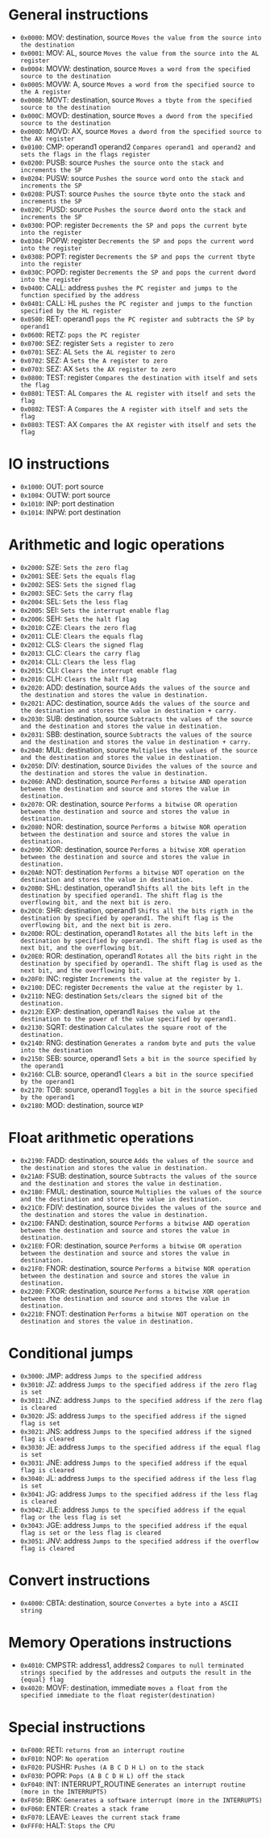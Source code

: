 # General instructions

- `0x0000`: MOV:  destination, source       `Moves the value from the source into the destination`
- `0x0001`: MOV:  AL, source                `Moves the value from the source into the AL register`
- `0x0004`: MOVW: destination, source       `Moves a word from the specified source to the destination`
- `0x0005`: MOVW: A, source                 `Moves a word from the specified source to the A register`
- `0x0008`: MOVT: destination, source       `Moves a tbyte from the specified source to the destination`
- `0x000C`: MOVD: destination, source       `Moves a dword from the specified source to the destination`
- `0x000D`: MOVD: AX, source                `Moves a dword from the specified source to the AX register`
- `0x0100`: CMP:  operand1 operand2         `Compares operand1 and operand2 and sets the flags in the flags register`
- `0x0200`: PUSB: source                    `Pushes the source onto the stack and increments the SP`
- `0x0204`: PUSW: source                    `Pushes the source word onto the stack and increments the SP`
- `0x0208`: PUST: source                    `Pushes the source tbyte onto the stack and increments the SP`
- `0x020C`: PUSD: source                    `Pushes the source dword onto the stack and increments the SP`
- `0x0300`: POP:  register                  `Decrements the SP and pops the current byte into the register`
- `0x0304`: POPW: register                  `Decrements the SP and pops the current word into the register`
- `0x0308`: POPT: register                  `Decrements the SP and pops the current tbyte into the register`
- `0x030C`: POPD: register                  `Decrements the SP and pops the current dword into the register`
- `0x0400`: CALL: address                   `pushes the PC register and jumps to the function specified by the address`
- `0x0401`: CALL: HL                        `pushes the PC register and jumps to the function specified by the HL register`
- `0x0500`: RET:  operand1                  `pops the PC register and subtracts the SP by operand1`
- `0x0600`: RETZ:                           `pops the PC register`
- `0x0700`: SEZ:  register                  `Sets a register to zero`
- `0x0701`: SEZ:  AL                        `Sets the AL register to zero`
- `0x0702`: SEZ:  A                         `Sets the A register to zero`
- `0x0703`: SEZ:  AX                        `Sets the AX register to zero`
- `0x0800`: TEST: register                  `Compares the destination with itself and sets the flag`
- `0x0801`: TEST: AL                        `Compares the AL register with itself and sets the flag`
- `0x0802`: TEST: A                         `Compares the A register with itself and sets the flag`
- `0x0803`: TEST: AX                        `Compares the AX register with itself and sets the flag`

# IO instructions

- `0x1000`: OUT:  port source
- `0x1004`: OUTW: port source
- `0x1010`: INP:  port destination
- `0x1014`: INPW: port destination

# Arithmetic and logic operations

- `0x2000`: SZE:                            `Sets the zero flag`
- `0x2001`: SEE:                            `Sets the equals flag`
- `0x2002`: SES:                            `Sets the signed flag`
- `0x2003`: SEC:                            `Sets the carry flag`
- `0x2004`: SEL:                            `Sets the less flag`
- `0x2005`: SEI:                            `Sets the interrupt enable flag`
- `0x2006`: SEH:                            `Sets the halt flag`
- `0x2010`: CZE:                            `Clears the zero flag`
- `0x2011`: CLE:                            `Clears the equals flag`
- `0x2012`: CLS:                            `Clears the signed flag`
- `0x2013`: CLC:                            `Clears the carry flag`
- `0x2014`: CLL:                            `Clears the less flag`
- `0x2015`: CLI:                            `Clears the interrupt enable flag`
- `0x2016`: CLH:                            `Clears the halt flag`
- `0x2020`: ADD:    destination, source     `Adds the values of the source and the destination and stores the value in destination.`
- `0x2021`: ADC:    destination, source     `Adds the values of the source and the destination and stores the value in destination + carry.`
- `0x2030`: SUB:    destination, source     `Subtracts the values of the source and the destination and stores the value in destination.`
- `0x2031`: SBB:    destination, source     `Subtracts the values of the source and the destination and stores the value in destination + carry.`
- `0x2040`: MUL:    destination, source     `Multiplies the values of the source and the destination and stores the value in destination.`
- `0x2050`: DIV:    destination, source     `Divides the values of the source and the destination and stores the value in destination.`
- `0x2060`: AND:    destination, source     `Performs a bitwise AND operation between the destination and source and stores the value in destination.`
- `0x2070`: OR:     destination, source     `Performs a bitwise OR operation between the destination and source and stores the value in destination.`
- `0x2080`: NOR:    destination, source     `Performs a bitwise NOR operation between the destination and source and stores the value in destination.`
- `0x2090`: XOR:    destination, source     `Performs a bitwise XOR operation between the destination and source and stores the value in destination.`
- `0x20A0`: NOT:    destination             `Performs a bitwise NOT operation on the destination and stores the value in destination.`
- `0x20B0`: SHL:    destination, operand1   `Shifts all the bits left in the destination by specified operand1. The shift flag is the overflowing bit, and the next bit is zero.`
- `0x20C0`: SHR:    destination, operand1   `Shifts all the bits rigth in the destination by specified by operand1. The shift flag is the overflowing bit, and the next bit is zero.`
- `0x20D0`: ROL:    destination, operand1   `Rotates all the bits left in the destination by specified by operand1. The shift flag is used as the next bit, and the overflowing bit.`
- `0x20E0`: ROR:    destination, operand1   `Rotates all the bits right in the destination by specified by operand1. The shift flag is used as the next bit, and the overflowing bit.`
- `0x20F0`: INC:    register                `Increments the value at the register by 1.`
- `0x2100`: DEC:    register                `Decrements the value at the register by 1.`
- `0x2110`: NEG:    destination             `Sets/clears the signed bit of the destination.`
- `0x2120`: EXP:    destination, operand1   `Raises the value at the destination to the power of the value specified by operand1.`
- `0x2130`: SQRT:   destination             `Calculates the square root of the destination.`
- `0x2140`: RNG:    destination             `Generates a random byte and puts the value into the destination`
- `0x2150`: SEB:    source, operand1        `Sets a bit in the source specified by the operand1`
- `0x2160`: CLB:    source, operand1        `Clears a bit in the source specified by the operand1`
- `0x2170`: TOB:    source, operand1        `Toggles a bit in the source specified by the operand1`
- `0x2180`: MOD:    destination, source     `WIP`

# Float arithmetic operations

- `0x2190`: FADD:   destination, source     `Adds the values of the source and the destination and stores the value in destination.`
- `0x21A0`: FSUB:   destination, source     `Subtracts the values of the source and the destination and stores the value in destination.`
- `0x21B0`: FMUL:   destination, source     `Multiplies the values of the source and the destination and stores the value in destination.`
- `0x21C0`: FDIV:   destination, source     `Divides the values of the source and the destination and stores the value in destination.`
- `0x21D0`: FAND:   destination, source     `Performs a bitwise AND operation between the destination and source and stores the value in destination.`
- `0x21E0`: FOR:    destination, source     `Performs a bitwise OR operation between the destination and source and stores the value in destination.`
- `0x21F0`: FNOR:   destination, source     `Performs a bitwise NOR operation between the destination and source and stores the value in destination.`
- `0x2200`: FXOR:   destination, source     `Performs a bitwise XOR operation between the destination and source and stores the value in destination.`
- `0x2210`: FNOT:   destination             `Performs a bitwise NOT operation on the destination and stores the value in destination.`

# Conditional jumps

- `0x3000`: JMP:    address                 `Jumps to the specified address`
- `0x3010`: JZ:     address                 `Jumps to the specified address if the zero flag is set`
- `0x3011`: JNZ:    address                 `Jumps to the specified address if the zero flag is cleared`
- `0x3020`: JS:     address                 `Jumps to the specified address if the signed flag is set`
- `0x3021`: JNS:    address                 `Jumps to the specified address if the signed flag is cleared`
- `0x3030`: JE:     address                 `Jumps to the specified address if the equal flag is set`
- `0x3031`: JNE:    address                 `Jumps to the specified address if the equal flag is cleared`
- `0x3040`: JL:     address                 `Jumps to the specified address if the less flag is set`
- `0x3041`: JG:     address                 `Jumps to the specified address if the less flag is cleared`
- `0x3042`: JLE:    address                 `Jumps to the specified address if the equal flag or the less flag is set`
- `0x3043`: JGE:    address                 `Jumps to the specified address if the equal flag is set or the less flag is cleared`
- `0x3051`: JNV:    address                 `Jumps to the specified address if the overflow flag is cleared`

# Convert instructions

- `0x4000`: CBTA:   destination, source     `Convertes a byte into a ASCII string`

# Memory Operations instructions

- `0x4010`: CMPSTR: address1, address2      `Compares to null terminated strings specified by the addresses and outputs the result in the {equal} flag`
- `0x4020`: MOVF:   destination, immediate  `moves a float from the specified immediate to the float register(destination)`

# Special instructions

- `0xF000`: RETI:                           `returns from an interrupt routine`
- `0xF010`: NOP:                            `No operation`
- `0xF020`: PUSHR:                          `Pushes (A B C D H L) on to the stack`
- `0xF030`: POPR:                           `Pops (A B C D H L) off the stack`
- `0xF040`: INT:    INTERRUPT_ROUTINE       `Generates an interrupt routine (more in the INTERRUPTS)`
- `0xF050`: BRK:                            `Generates a software interrupt (more in the INTERRUPTS)`
- `0xF060`: ENTER:                          `Creates a stack frame`
- `0xF070`: LEAVE:                          `Leaves the current stack frame`
- `0xFFF0`: HALT:                           `Stops the CPU`
